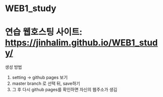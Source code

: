 # WEB1_study

연습 웹호스팅 사이트: https://jinhalim.github.io/WEB1_study/
==============
생성 방법
1. setting -> github pages 보기
2. master branch 로 선택 뒤, save하기
3. 그 후 다시 github pages를 확인하면 자신의 웹주소가 생김
